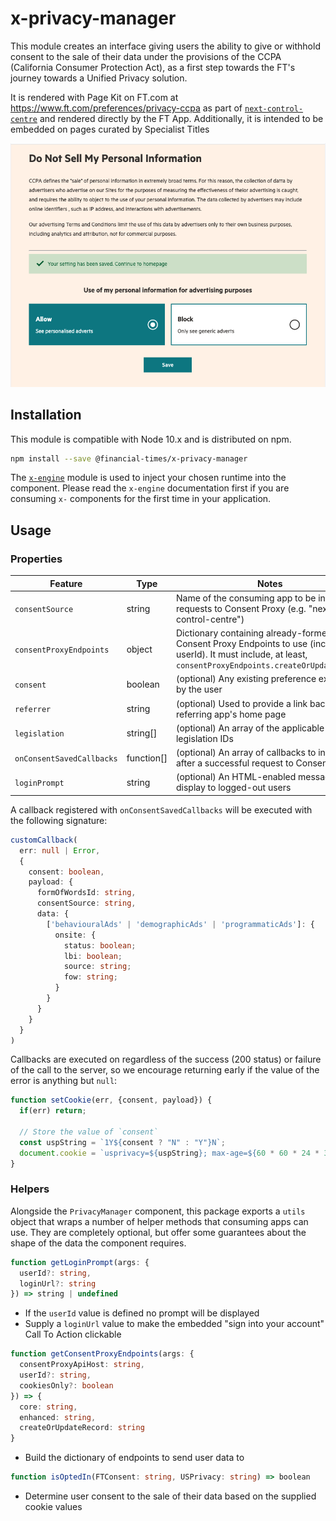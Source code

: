 # x-privacy-manager

This module creates an interface giving users the ability to give or withhold consent to the sale of their data under the provisions of the CCPA (California Consumer Protection Act), as a first step towards the FT's journey towards a Unified Privacy solution.

It is rendered with Page Kit on FT.com at https://www.ft.com/preferences/privacy-ccpa as part of [`next-control-centre`](https://github.com/Financial-Times/next-control-centre) and rendered directly by the FT App. Additionally, it is intended to be embedded on pages curated by Specialist Titles

![Privacy Manager UI](docs/ccpa.png)

## Installation

This module is compatible with Node 10.x and is distributed on npm.

```bash
npm install --save @financial-times/x-privacy-manager
```

The [`x-engine`][engine] module is used to inject your chosen runtime into the component. Please read the `x-engine` documentation first if you are consuming `x-` components for the first time in your application.

[engine]: https://github.com/Financial-Times/x-dash/tree/master/packages/x-engine


## Usage

### Properties

Feature                   | Type       | Notes
--------------------------|------------|-----------------------------------------------
`consentSource`           | string     | Name of the consuming app to be included in requests to Consent Proxy (e.g. "next-control-centre")
`consentProxyEndpoints`   | object     | Dictionary containing already-formed Consent Proxy Endpoints to use (including userId). It must include, at least, `consentProxyEndpoints.createOrUpdateRecord`
`consent`                 | boolean    | (optional) Any existing preference expressed by the user
`referrer`                | string     | (optional) Used to provide a link back to the referring app's home page
`legislation`             | string[]   | (optional) An array of the applicable legislation IDs
`onConsentSavedCallbacks` | function[] | (optional) An array of callbacks to invoken after a successful request to Consent Proxy
`loginPrompt`             | string     | (optional) An HTML-enabled message to display to logged-out users

A callback registered with `onConsentSavedCallbacks` will be executed with the following signature:
```ts
customCallback(
  err: null | Error, 
  {
    consent: boolean,
    payload: {
      formOfWordsId: string,
      consentSource: string,
      data: {
        ['behaviouralAds' | 'demographicAds' | 'programmaticAds']: {
          onsite: {
            status: boolean;
            lbi: boolean;
            source: string;
            fow: string;
          }
        }
      }
    }
  }
)
```

Callbacks are executed on regardless of the success (200 status) or failure of the call to the server, 
so we encourage returning early if the value of the error is anything but `null`:

```js
function setCookie(err, {consent, payload}) {
  if(err) return;

  // Store the value of `consent`
  const uspString = `1Y${consent ? "N" : "Y"}N`;
  document.cookie = `usprivacy=${uspString}; max-age=${60 * 60 * 24 * 365}`;
}
```

### Helpers

Alongside the `PrivacyManager` component, this package exports a `utils` object that wraps a number of helper methods that consuming apps can use. They are completely optional, but offer some guarantees about the shape of the data the component requires.

```ts
function getLoginPrompt(args: { 
  userId?: string, 
  loginUrl?: string
}) => string | undefined
```

- If the `userId` value is defined no prompt will be displayed 
- Supply a `loginUrl` value to make the embedded "sign into your account" Call To Action clickable

```ts
function getConsentProxyEndpoints(args: { 
  consentProxyApiHost: string,
  userId?: string, 
  cookiesOnly?: boolean
}) => {
  core: string, 
  enhanced: string, 
  createOrUpdateRecord: string
}
```

- Build the dictionary of endpoints to send user data to

```ts
function isOptedIn(FTConsent: string, USPrivacy: string) => boolean
```

- Determine user consent to the sale of their data based on the supplied cookie values